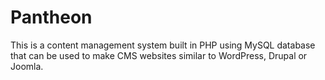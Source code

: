 # Pantheon
This is a content management system built in PHP using MySQL database that can be used to make CMS websites similar to WordPress, Drupal or Joomla.
